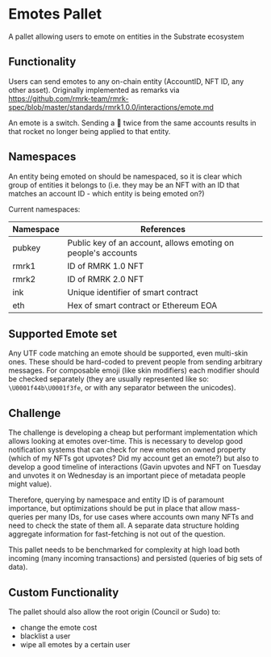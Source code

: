 # Emotes Pallet

A pallet allowing users to emote on entities in the Substrate ecosystem

## Functionality

Users can send emotes to any on-chain entity (AccountID, NFT ID, any other asset). Originally implemented as remarks via https://github.com/rmrk-team/rmrk-spec/blob/master/standards/rmrk1.0.0/interactions/emote.md

An emote is a switch. Sending a 🚀 twice from the same accounts results in that rocket no longer being applied to that entity.

## Namespaces

An entity being emoted on should be namespaced, so it is clear which group of entities it belongs to (i.e. they may be an NFT with an ID that matches an account ID - which entity is being emoted on?)

Current namespaces:

|Namespace|References|
|----|----|
|pubkey|Public key of an account, allows emoting on people's accounts|
|rmrk1|ID of RMRK 1.0 NFT|
|rmrk2|ID of RMRK 2.0 NFT|
|ink|Unique identifier of smart contract|
|eth|Hex of smart contract or Ethereum EOA|

## Supported Emote set

Any UTF code matching an emote should be supported, even multi-skin ones. These should be hard-coded to prevent people from sending arbitrary messages. For composable emoji (like skin modifiers) each modifier should be checked separately (they are usually represented like so: `\U0001f44b\U0001f3fe`, or with any separator between the unicodes).

## Challenge

The challenge is developing a cheap but performant implementation which allows looking at emotes over-time. This is necessary to develop good notification systems that can check for new emotes on owned property (which of my NFTs got upvotes? Did my account get an emote?) but also to develop a good timeline of interactions (Gavin upvotes and NFT on Tuesday and unvotes it on Wednesday is an important piece of metadata people might value).

Therefore, querying by namespace and entity ID is of paramount importance, but optimizations should be put in place that allow mass-queries per many IDs, for use cases where accounts own many NFTs and need to check the state of them all. A separate data structure holding aggregate information for fast-fetching is not out of the question.

This pallet needs to be benchmarked for complexity at high load both incoming (many incoming transactions) and persisted (queries of big sets of data).

## Custom Functionality

The pallet should also allow the root origin (Council or Sudo) to:

- change the emote cost
- blacklist a user
- wipe all emotes by a certain user
